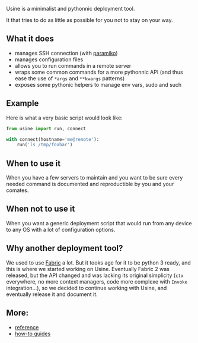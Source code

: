 Usine is a minimalist and pythonnic deployment tool.

It that tries to do as little as possible for you not
to stay on your way.


## What it does

- manages SSH connection (with [paramiko](http://paramiko.org/))
- manages configuration files
- allows you to run commands in a remote server
- wraps some common commands for a more pythonnic API (and thus ease the use of
  `*args` and `**kwargs` patterns)
- exposes some pythonic helpers to manage env vars, sudo and such


## Example

Here is what a very basic script would look like:

```python
from usine import run, connect

with connect(hostname='me@remote'):
    run('ls /tmp/foobar')
```

## When to use it

When you have a few servers to maintain and you want to be sure every
needed command is documented and reproductible by you and your comates.


## When not to use it

When you want a generic deployment script that would run from any device to
any OS with a lot of configuration options.

## Why another deployment tool?

We used to use [Fabric](http://fabfile.org/) a lot. But it tooks age for it to
be python 3 ready, and this is where we started working on Usine. Eventually
Fabric 2 was released, but the API changed and was lacking its original simplicity
(`ctx` everywhere, no more context managers, code more complexe with `Invoke`
integration…), so we decided to continue working with Usine, and eventually
release it and document it.


## More:

- [reference](reference.md)
- [how-to guides](how-to.md)
